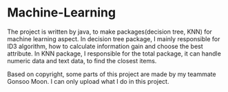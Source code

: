 # Machine-Learning
The project is written by java, to make packages(decision tree, KNN) for machine learning aspect.
In decision tree package, I mainly responsible for ID3 algorithm, how to calculate information gain and choose the best attribute.
In KNN package, I responsible for the total package, it can handle numeric data and text data, to find the closest items.

Based on copyright, some parts of this project are made by my teammate Gonsoo Moon. I can only upload what I do in this project.
